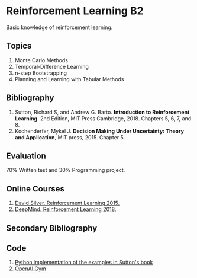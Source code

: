 # Reinforcement Learning B2
Basic knowledge of reinforcement learning.

## Topics
1. Monte Carlo Methods 
2. Temporal-Difference Learning
3. n-step Bootstrapping
4. Planning and Learning with Tabular Methods


## Bibliography
1. Sutton, Richard S, and Andrew G. Barto. **Introduction to Reinforcement Learning**. 2nd Edition, MIT Press Cambridge, 2018.  Chapters 5, 6, 7, and 8.
2. Kochenderfer, Mykel J. **Decision Making Under Uncertainty: Theory and Application**, MIT press, 2015. Chapter 5.

## Evaluation
70% Written test and 30% Programming project.

## Online Courses
1. [David Silver. Reinforcement Learning 2015.]( http://www0.cs.ucl.ac.uk/staff/d.silver/web/Teaching.html)
2. [DeepMind. Reinforcement Learning 2018.](https://www.youtube.com/playlist?list=PLqYmG7hTraZDNJre23vqCGIVpfZ_K2RZs)

## Secondary Bibliography

## Code
1. [Python implementation of the examples in Sutton's book](https://github.com/ShangtongZhang/reinforcement-learning-an-introduction)
2. [OpenAI Gym](https://gym.openai.com)